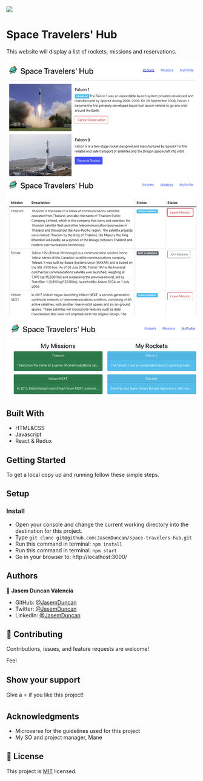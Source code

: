 ![](https://img.shields.io/badge/Microverse-blueviolet)

# Space Travelers' Hub

This website will display a list of rockets, missions and reservations.

![](./screenShoot.png)
![](./screenShoot1.png)
![](./screenShoot2.png)


## Built With

- HTML&CSS
- Javascript
- React & Redux

## Getting Started
To get a local copy up and running follow these simple steps.

## Setup 

### Install
- Open your console and change the current working directory into the destination for this project.
- Type `git clone git@github.com:JasemDuncan/space-travelers-hub.git`
- Run this command in terminal: `npm install`
- Run this command in terminal: `npm start`
- Go in your browser to: http://localhost:3000/

## Authors

👤 **Jasem Duncan Valencia**

- GitHub: [@JasemDuncan](https://github.com/JasemDuncan)
- Twitter: [@JasemDuncan](https://twitter.com/JasemDuncan)
- LinkedIn: [@JasemDuncan](https://www.linkedin.com/in/jasem-duncan-valencia/)
## 🤝 Contributing

Contributions, issues, and feature requests are welcome!

Feel
## Show your support

Give a ⭐️ if you like this project!
## Acknowledgments

- Microverse for the guidelines used for this project
- My SO and project manager, Mane
## 📝 License

This project is [MIT](./LICENSE.md) licensed.
